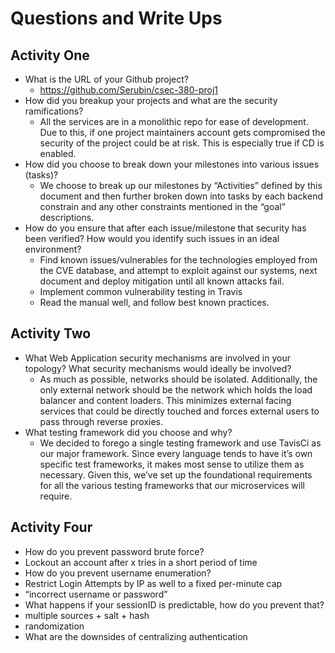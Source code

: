 # Questions and Write Ups

## Activity One
* What is the URL of your Github project?
  * https://github.com/Serubin/csec-380-proj1
* How did you breakup your projects and what are the security ramifications?
  * All the services are in a monolithic repo for ease of development. Due to this, if one project maintainers account gets compromised the security of the project could be at risk. This is especially true if CD is enabled.
* How did you choose to break down your milestones into various issues (tasks)?
  * We choose to break up our milestones by “Activities” defined by this document and then further broken down into tasks by each backend constrain and any other constraints mentioned in the “goal” descriptions.
* How do you ensure that after each issue/milestone that security has been verified? How would you identify such issues in an ideal environment?
  * Find known issues/vulnerables for the technologies employed from the CVE database, and attempt to exploit against our systems, next document and deploy mitigation until all known attacks fail.
  * Implement common vulnerability testing in Travis
  * Read the manual well, and follow best known practices.

## Activity Two

* What Web Application security mechanisms are involved in your topology? What security mechanisms would ideally be involved?
  * As much as possible, networks should be isolated. Additionally, the only external network should be the network which holds the load balancer and content loaders. This minimizes external facing services that could be directly touched and forces external users to pass through reverse proxies.
* What testing framework did you choose and why?
  * We decided to forego a single testing framework and use TavisCi as our major framework. Since every language tends to have it’s own specific test frameworks, it makes most sense to utilize them as necessary. Given this, we’ve set up the foundational requirements for all the various testing frameworks that our microservices will require. 

## Activity Four

* How do you prevent password brute force?
 * Lockout an account after x tries in a short period of time
* How do you prevent username enumeration?
 * Restrict Login Attempts by IP as well  to a fixed per-minute cap
 * “incorrect username or password”
* What happens if your sessionID is predictable, how do you prevent that?
 * multiple sources + salt + hash
 * randomization
* What are the downsides of centralizing authentication

